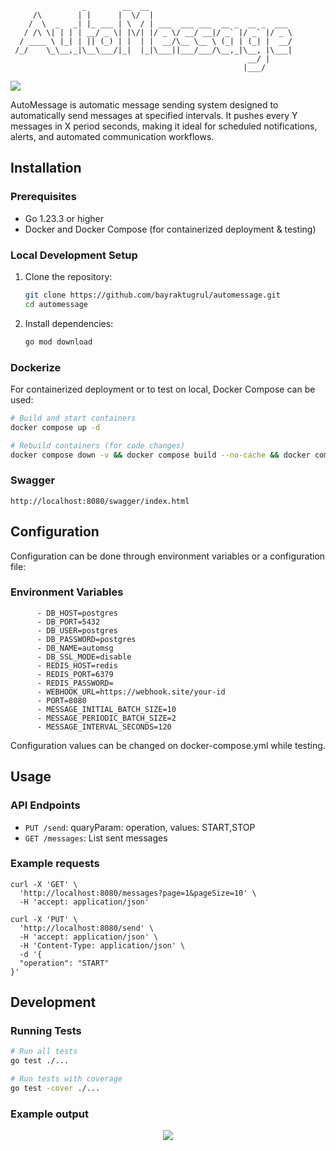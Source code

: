 <pre><code>                _        __  __                                
     /\        | |      |  \/  |                               
    /  \  _   _| |_ ___ | \  / | ___  ___ ___  __ _  __ _  ___ 
   / /\ \| | | | __/ _ \| |\/| |/ _ \/ __/ __|/ _` |/ _` |/ _ \
  / ____ \ |_| | || (_) | |  | |  __/\__ \__ \ (_| | (_| |  __/
 /_/    \_\__,_|\__\___/|_|  |_|\___||___/___/\__,_|\__, |\___|
                                                     __/ |     
                                                    |___/
</code></pre>

[![][workflow-badge]][workflow-actions]

AutoMessage is automatic message sending system designed to automatically send messages at specified intervals. It pushes every Y messages in X period seconds, making it ideal for scheduled notifications, alerts, and automated communication workflows.

## Installation

### Prerequisites

- Go 1.23.3 or higher
- Docker and Docker Compose (for containerized deployment & testing)

### Local Development Setup

1. Clone the repository:
   ```bash
   git clone https://github.com/bayraktugrul/automessage.git
   cd automessage
   ```

2. Install dependencies:
   ```bash
   go mod download
   ```

### Dockerize

For containerized deployment or to test on local, Docker Compose can be used:

```bash
# Build and start containers
docker compose up -d

# Rebuild containers (for code changes)
docker compose down -v && docker compose build --no-cache && docker compose up
```

### Swagger
```
http://localhost:8080/swagger/index.html
```

## Configuration

Configuration can be done through environment variables or a configuration file:

### Environment Variables

```
      - DB_HOST=postgres
      - DB_PORT=5432
      - DB_USER=postgres
      - DB_PASSWORD=postgres
      - DB_NAME=automsg
      - DB_SSL_MODE=disable
      - REDIS_HOST=redis
      - REDIS_PORT=6379
      - REDIS_PASSWORD=
      - WEBHOOK_URL=https://webhook.site/your-id
      - PORT=8080
      - MESSAGE_INITIAL_BATCH_SIZE=10
      - MESSAGE_PERIODIC_BATCH_SIZE=2
      - MESSAGE_INTERVAL_SECONDS=120
```
Configuration values can be changed on docker-compose.yml while testing.

## Usage

### API Endpoints

- `PUT /send`:  quaryParam: operation, values: START,STOP
- `GET /messages`: List sent messages

### Example requests

```
curl -X 'GET' \
  'http://localhost:8080/messages?page=1&pageSize=10' \
  -H 'accept: application/json'
```

```
curl -X 'PUT' \
  'http://localhost:8080/send' \
  -H 'accept: application/json' \
  -H 'Content-Type: application/json' \
  -d '{
  "operation": "START"
}'
```
## Development

### Running Tests

```bash
# Run all tests
go test ./...

# Run tests with coverage
go test -cover ./...
```

### Example output

<p align="center">
<img src="https://github.com/user-attachments/assets/2c24d41e-7871-4fb7-b284-717094d10db8">
</p>

[workflow-actions]: https://github.com/bayraktugrul/automessage/actions
[workflow-badge]: https://github.com/bayraktugrul/automessage/workflows/build/badge.svg
